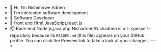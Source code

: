 - 👋 Hi, I’m Nishimirwe Adrien
- 👀 I’m interested software development
- 🌱 Software Developer
- 💞️ front end:Html,JavaScript,react js
- 📫 Back-end:Node js,java,php
Nishadrien/Nishadrien is a ✨ special ✨ repository because its `README.md` (this file) appears on your GitHub profile.
You can click the Preview link to take a look at your changes.
--->
